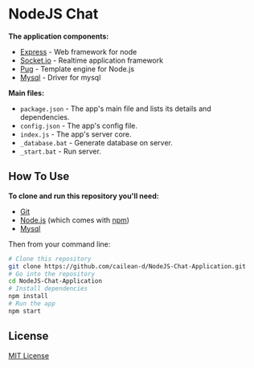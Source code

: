 # NodeJS Chat

**The application components:**

- [Express](https://github.com/expressjs/express) - Web framework for node
- [Socket.io](https://github.com/socketio/socket.io) - Realtime application framework
- [Pug](https://github.com/pugjs/pug) -  Template engine for Node.js
- [Mysql](https://github.com/mysqljs/mysql) -  Driver for mysql


**Main files:**

- `package.json` - The app's main file and lists its details and dependencies.
- `config.json` - The app's config file.
- `index.js` - The app's server core.
- `_database.bat` - Generate database on server.
- `_start.bat` - Run server.


## How To Use

**To clone and run this repository you'll need:**

- [Git](https://git-scm.com)
- [Node.js](https://nodejs.org/en/download/) (which comes with [npm](http://npmjs.com))
- [Mysql](https://dev.mysql.com/downloads/installer/)

Then from your command line:

```bash
# Clone this repository
git clone https://github.com/cailean-d/NodeJS-Chat-Application.git
# Go into the repository
cd NodeJS-Chat-Application
# Install dependencies
npm install
# Run the app
npm start
```

## License

[MIT License](https://github.com/cailean-d/NodeJS-Chat-Application/blob/master/LICENSE.md)
